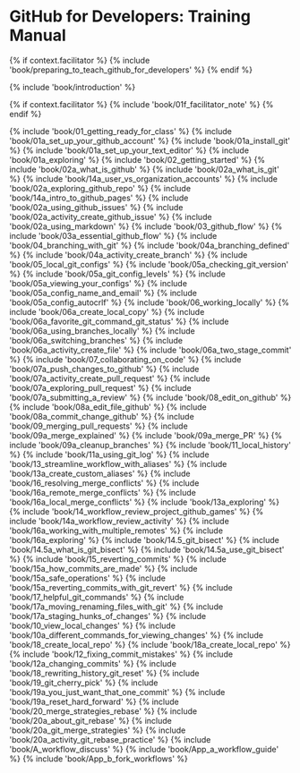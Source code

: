 # GitHub for Developers: Training Manual

{% if context.facilitator %}
{% include 'book/preparing_to_teach_github_for_developers' %}
{% endif %}

{% include 'book/introduction' %}

{% if context.facilitator %}
{% include 'book/01f_facilitator_note' %}
{% endif %}

{% include 'book/01_getting_ready_for_class' %}
{% include 'book/01a_set_up_your_github_account' %}
{% include 'book/01a_install_git' %}
{% include 'book/01a_set_up_your_text_editor' %}
{% include 'book/01a_exploring' %}
{% include 'book/02_getting_started' %}
{% include 'book/02a_what_is_github' %}
{% include 'book/02a_what_is_git' %}
{% include 'book/14a_user_vs_organization_accounts' %}
{% include 'book/02a_exploring_github_repo' %}
{% include 'book/14a_intro_to_github_pages' %}
{% include 'book/02a_using_github_issues' %}
{% include 'book/02a_activity_create_github_issue' %}
{% include 'book/02a_using_markdown' %}
{% include 'book/03_github_flow' %}
{% include 'book/03a_essential_github_flow' %}
{% include 'book/04_branching_with_git' %}
{% include 'book/04a_branching_defined' %}
{% include 'book/04a_activity_create_branch' %}
{% include 'book/05_local_git_configs' %}
{% include 'book/05a_checking_git_version' %}
{% include 'book/05a_git_config_levels' %}
{% include 'book/05a_viewing_your_configs' %}
{% include 'book/05a_config_name_and_email' %}
{% include 'book/05a_config_autocrlf' %}
{% include 'book/06_working_locally' %}
{% include 'book/06a_create_local_copy' %}
{% include 'book/06a_favorite_git_command_git_status' %}
{% include 'book/06a_using_branches_locally' %}
{% include 'book/06a_switching_branches' %}
{% include 'book/06a_activity_create_file' %}
{% include 'book/06a_two_stage_commit' %}
{% include 'book/07_collaborating_on_code' %}
{% include 'book/07a_push_changes_to_github' %}
{% include 'book/07a_activity_create_pull_request' %}
{% include 'book/07a_exploring_pull_request' %}
{% include 'book/07a_submitting_a_review' %}
{% include 'book/08_edit_on_github' %}
{% include 'book/08a_edit_file_github' %}
{% include 'book/08a_commit_change_github' %}
{% include 'book/09_merging_pull_requests' %}
{% include 'book/09a_merge_explained' %}
{% include 'book/09a_merge_PR' %}
{% include 'book/09a_cleanup_branches' %}
{% include 'book/11_local_history' %}
{% include 'book/11a_using_git_log' %}
{% include 'book/13_streamline_workflow_with_aliases' %}
{% include 'book/13a_create_custom_aliases' %}
{% include 'book/16_resolving_merge_conflicts' %}
{% include 'book/16a_remote_merge_conflicts' %}
{% include 'book/16a_local_merge_conflicts' %}
{% include 'book/13a_exploring' %}
{% include 'book/14_workflow_review_project_github_games' %}
{% include 'book/14a_workflow_review_activity' %}
{% include 'book/16a_working_with_multiple_remotes' %}
{% include 'book/16a_exploring' %}
{% include 'book/14.5_git_bisect' %}
{% include 'book/14.5a_what_is_git_bisect' %}
{% include 'book/14.5a_use_git_bisect' %}
{% include 'book/15_reverting_commits' %}
{% include 'book/15a_how_commits_are_made' %}
{% include 'book/15a_safe_operations' %}
{% include 'book/15a_reverting_commits_with_git_revert' %}
{% include 'book/17_helpful_git_commands' %}
{% include 'book/17a_moving_renaming_files_with_git' %}
{% include 'book/17a_staging_hunks_of_changes' %}
{% include 'book/10_view_local_changes' %}
{% include 'book/10a_different_commands_for_viewing_changes' %}
{% include 'book/18_create_local_repo' %}
{% include 'book/18a_create_local_repo' %}
{% include 'book/12_fixing_commit_mistakes' %}
{% include 'book/12a_changing_commits' %}
{% include 'book/18_rewriting_history_git_reset' %}
{% include 'book/19_git_cherry_pick' %}
{% include 'book/19a_you_just_want_that_one_commit' %}
{% include 'book/19a_reset_hard_forward' %}
{% include 'book/20_merge_strategies_rebase' %}
{% include 'book/20a_about_git_rebase' %}
{% include 'book/20a_git_merge_strategies' %}
{% include 'book/20a_activity_git_rebase_practice' %}
{% include 'book/A_workflow_discuss' %}
{% include 'book/App_a_workflow_guide' %}
{% include 'book/App_b_fork_workflows' %}
